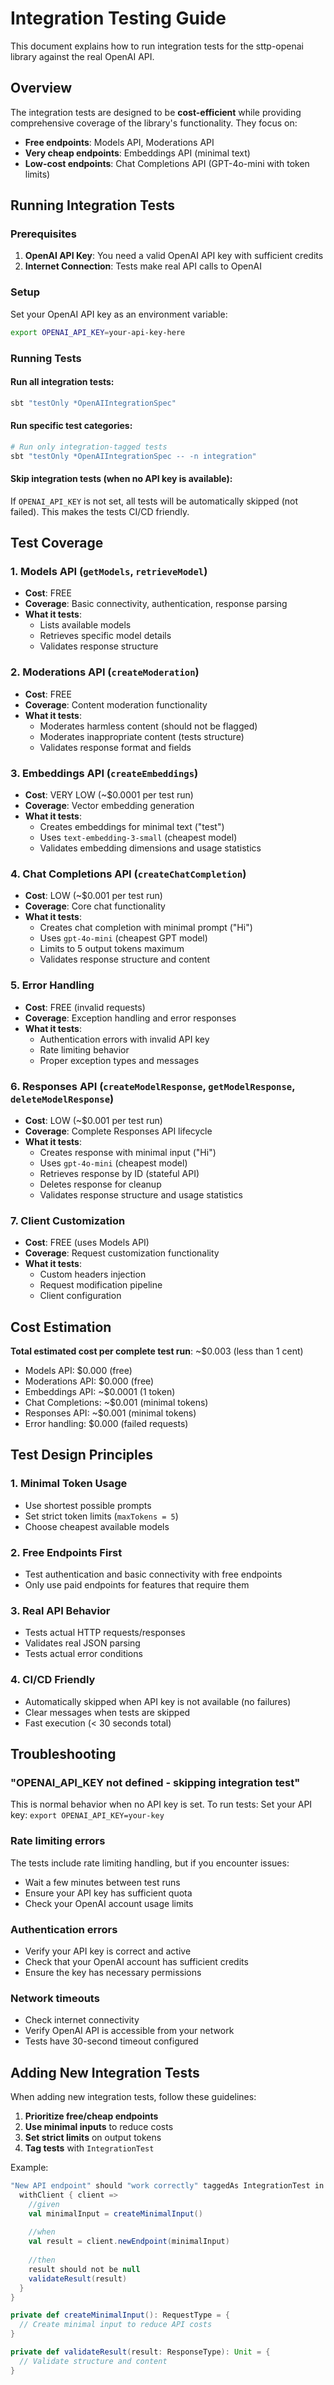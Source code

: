 # Integration Testing Guide

This document explains how to run integration tests for the sttp-openai library against the real OpenAI API.

## Overview

The integration tests are designed to be **cost-efficient** while providing comprehensive coverage of the library's functionality. They focus on:

- **Free endpoints**: Models API, Moderations API
- **Very cheap endpoints**: Embeddings API (minimal text)
- **Low-cost endpoints**: Chat Completions API (GPT-4o-mini with token limits)

## Running Integration Tests

### Prerequisites

1. **OpenAI API Key**: You need a valid OpenAI API key with sufficient credits
2. **Internet Connection**: Tests make real API calls to OpenAI

### Setup

Set your OpenAI API key as an environment variable:

```bash
export OPENAI_API_KEY=your-api-key-here
```

### Running Tests

#### Run all integration tests:
```bash
sbt "testOnly *OpenAIIntegrationSpec"
```

#### Run specific test categories:
```bash
# Run only integration-tagged tests
sbt "testOnly *OpenAIIntegrationSpec -- -n integration"
```

#### Skip integration tests (when no API key is available):
If `OPENAI_API_KEY` is not set, all tests will be automatically skipped (not failed).
This makes the tests CI/CD friendly.

## Test Coverage

### 1. Models API (`getModels`, `retrieveModel`)
- **Cost**: FREE
- **Coverage**: Basic connectivity, authentication, response parsing
- **What it tests**:
  - Lists available models
  - Retrieves specific model details
  - Validates response structure

### 2. Moderations API (`createModeration`)
- **Cost**: FREE
- **Coverage**: Content moderation functionality
- **What it tests**:
  - Moderates harmless content (should not be flagged)
  - Moderates inappropriate content (tests structure)
  - Validates response format and fields

### 3. Embeddings API (`createEmbeddings`)
- **Cost**: VERY LOW (~$0.0001 per test run)
- **Coverage**: Vector embedding generation
- **What it tests**:
  - Creates embeddings for minimal text ("test")
  - Uses `text-embedding-3-small` (cheapest model)
  - Validates embedding dimensions and usage statistics

### 4. Chat Completions API (`createChatCompletion`)
- **Cost**: LOW (~$0.001 per test run)
- **Coverage**: Core chat functionality
- **What it tests**:
  - Creates chat completion with minimal prompt ("Hi")
  - Uses `gpt-4o-mini` (cheapest GPT model)
  - Limits to 5 output tokens maximum
  - Validates response structure and content

### 5. Error Handling
- **Cost**: FREE (invalid requests)
- **Coverage**: Exception handling and error responses
- **What it tests**:
  - Authentication errors with invalid API key
  - Rate limiting behavior
  - Proper exception types and messages

### 6. Responses API (`createModelResponse`, `getModelResponse`, `deleteModelResponse`)
- **Cost**: LOW (~$0.001 per test run)
- **Coverage**: Complete Responses API lifecycle
- **What it tests**:
  - Creates response with minimal input ("Hi")
  - Uses `gpt-4o-mini` (cheapest model)
  - Retrieves response by ID (stateful API)
  - Deletes response for cleanup
  - Validates response structure and usage statistics

### 7. Client Customization
- **Cost**: FREE (uses Models API)
- **Coverage**: Request customization functionality
- **What it tests**:
  - Custom headers injection
  - Request modification pipeline
  - Client configuration

## Cost Estimation

**Total estimated cost per complete test run**: ~$0.003 (less than 1 cent)

- Models API: $0.000 (free)
- Moderations API: $0.000 (free)
- Embeddings API: ~$0.0001 (1 token)
- Chat Completions: ~$0.001 (minimal tokens)
- Responses API: ~$0.001 (minimal tokens)
- Error handling: $0.000 (failed requests)

## Test Design Principles

### 1. **Minimal Token Usage**
- Use shortest possible prompts
- Set strict token limits (`maxTokens = 5`)
- Choose cheapest available models

### 2. **Free Endpoints First**
- Test authentication and basic connectivity with free endpoints
- Only use paid endpoints for features that require them

### 3. **Real API Behavior**
- Tests actual HTTP requests/responses
- Validates real JSON parsing
- Tests actual error conditions

### 4. **CI/CD Friendly**
- Automatically skipped when API key is not available (no failures)
- Clear messages when tests are skipped
- Fast execution (< 30 seconds total)

## Troubleshooting

### "OPENAI_API_KEY not defined - skipping integration test"
This is normal behavior when no API key is set. To run tests:
Set your API key: `export OPENAI_API_KEY=your-key`

### Rate limiting errors
The tests include rate limiting handling, but if you encounter issues:
- Wait a few minutes between test runs
- Ensure your API key has sufficient quota
- Check your OpenAI account usage limits

### Authentication errors
- Verify your API key is correct and active
- Check that your OpenAI account has sufficient credits
- Ensure the key has necessary permissions

### Network timeouts
- Check internet connectivity
- Verify OpenAI API is accessible from your network
- Tests have 30-second timeout configured

## Adding New Integration Tests

When adding new integration tests, follow these guidelines:

1. **Prioritize free/cheap endpoints**
2. **Use minimal inputs** to reduce costs
3. **Set strict limits** on output tokens
4. **Tag tests** with `IntegrationTest`

Example:
```scala
"New API endpoint" should "work correctly" taggedAs IntegrationTest in {
  withClient { client =>
    //given
    val minimalInput = createMinimalInput()
    
    //when
    val result = client.newEndpoint(minimalInput)
    
    //then
    result should not be null
    validateResult(result)
  }
}

private def createMinimalInput(): RequestType = {
  // Create minimal input to reduce API costs
}

private def validateResult(result: ResponseType): Unit = {
  // Validate structure and content
}
```
